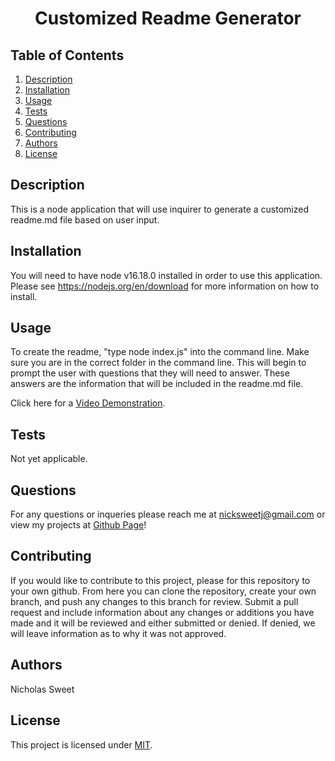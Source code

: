 

  <h1 align="center">Customized Readme Generator  </h1>
  
  ## Table of Contents
  1. [Description](#description)
  2. [Installation](#installation)
  3. [Usage](#usage)
  4. [Tests](#tests)
  5. [Questions](#questions)
  6. [Contributing](#contributing)
  7. [Authors](#authors)
  8. [License](#license)
  ## Description<a name="description"></a>
  This is a node application that will use inquirer to generate a customized readme.md file based on user input.  

  ## Installation<a name="installation"></a>
  You will need to have node v16.18.0 installed in order to use this application. Please see https://nodejs.org/en/download for more information on how to install.  

  ## Usage<a name="usage"></a> 
  To create the readme, "type node index.js" into the command line. Make sure you are in the correct folder in the command line. This will begin to prompt the user with questions that they will need to answer. These answers are the information that will be included in the readme.md file.<br>

  Click here for a <a href="https://drive.google.com/file/d/1czSNL5Fw69sBzLzyxZEyvOw_dRGRyCpj/view" target="_blank"> Video Demonstration</a>.

  ## Tests<a name="tests"></a>
  Not yet applicable.  

  ## Questions<a name="questions"></a>
  For any questions or inqueries please reach me at nicksweetj@gmail.com or view my projects at [Github Page](https://github.com/NickSweet1)! 

  ## Contributing<a name="contributing"></a>
  If you would like to contribute to this project, please for this repository to your own github. From here you can clone the repository, create your own branch, and push any changes to this branch for review. Submit a pull request and include information about any changes or additions you have made and it will be reviewed and either submitted or denied. If denied, we will leave information as to why it was not approved.  

  ## Authors<a name="authors"></a>
  Nicholas Sweet 

  ## License<a name="license"></a>
  This project is licensed under [MIT](https://opensource.org/licenses/MIT).
